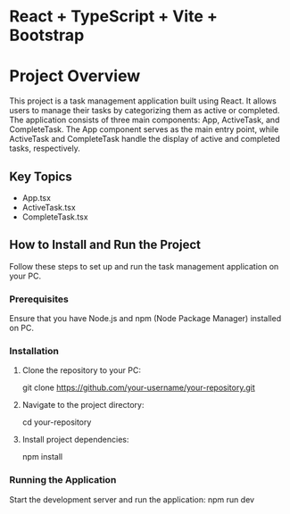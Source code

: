 # React + TypeScript + Vite + Bootstrap
# Project Overview
This project is a task management application built using React. It allows users to manage their tasks by categorizing them as active or completed. The application consists of three main components: App, ActiveTask, and CompleteTask. The App component serves as the main entry point, while ActiveTask and CompleteTask handle the display of active and completed tasks, respectively.

## Key Topics
- App.tsx
- ActiveTask.tsx
- CompleteTask.tsx
 
## How to Install and Run the Project
Follow these steps to set up and run the task management application on your PC.

### Prerequisites
Ensure that you have Node.js and npm (Node Package Manager) installed on PC.

### Installation
1. Clone the repository to your PC:

    git clone https://github.com/your-username/your-repository.git

2. Navigate to the project directory:

    cd your-repository

3. Install project dependencies:
   
    npm install
   
### Running the Application

Start the development server and run the application:
  npm run dev
